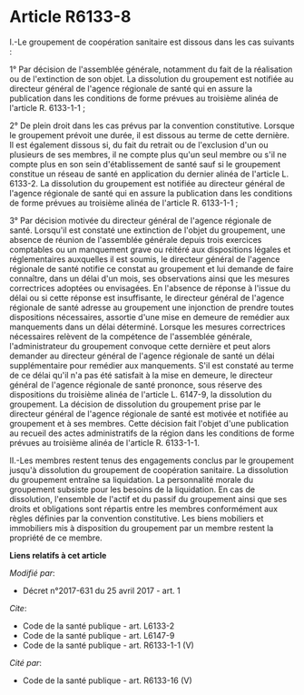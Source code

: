 # Article R6133-8

I.-Le groupement de coopération sanitaire est dissous dans les cas suivants : 

1° Par décision de l'assemblée générale, notamment du fait de la réalisation ou de l'extinction de son objet. La dissolution
du groupement est notifiée au directeur général de l'agence régionale de santé qui en assure la publication dans les
conditions de forme prévues au troisième alinéa de l'article R. 6133-1-1 ; 

2° De plein droit dans les cas prévus par la convention constitutive. Lorsque le groupement prévoit une durée, il est dissous
au terme de cette dernière. Il est également dissous si, du fait du retrait ou de l'exclusion d'un ou plusieurs de ses
membres, il ne compte plus qu'un seul membre ou s'il ne compte plus en son sein d'établissement de santé sauf si le
groupement constitue un réseau de santé en application du dernier alinéa de l'article L. 6133-2. La dissolution du groupement
est notifiée au directeur général de l'agence régionale de santé qui en assure la publication dans les conditions de forme
prévues au troisième alinéa de l'article R. 6133-1-1 ; 

3° Par décision motivée du directeur général de l'agence régionale de santé. Lorsqu'il est constaté une extinction de l'objet
du groupement, une absence de réunion de l'assemblée générale depuis trois exercices comptables ou un manquement grave ou
réitéré aux dispositions légales et réglementaires auxquelles il est soumis, le directeur général de l'agence régionale de
santé notifie ce constat au groupement et lui demande de faire connaître, dans un délai d'un mois, ses observations ainsi que
les mesures correctrices adoptées ou envisagées. En l'absence de réponse à l'issue du délai ou si cette réponse est
insuffisante, le directeur général de l'agence régionale de santé adresse au groupement une injonction de prendre toutes
dispositions nécessaires, assortie d'une mise en demeure de remédier aux manquements dans un délai déterminé. Lorsque les
mesures correctrices nécessaires relèvent de la compétence de l'assemblée générale, l'administrateur du groupement convoque
cette dernière et peut alors demander au directeur général de l'agence régionale de santé un délai supplémentaire pour
remédier aux manquements. S'il est constaté au terme de ce délai qu'il n'a pas été satisfait à la mise en demeure, le
directeur général de l'agence régionale de santé prononce, sous réserve des dispositions du troisième alinéa de l'article L.
6147-9, la dissolution du groupement. La décision de dissolution du groupement prise par le directeur général de l'agence
régionale de santé est motivée et notifiée au groupement et à ses membres. Cette décision fait l'objet d'une publication au
recueil des actes administratifs de la région dans les conditions de forme prévues au troisième alinéa de l'article R.
6133-1-1. 

II.-Les membres restent tenus des engagements conclus par le groupement jusqu'à dissolution du groupement de coopération
sanitaire. La dissolution du groupement entraîne sa liquidation. La personnalité morale du groupement subsiste pour les
besoins de la liquidation. En cas de dissolution, l'ensemble de l'actif et du passif du groupement ainsi que ses droits et
obligations sont répartis entre les membres conformément aux règles définies par la convention constitutive. Les biens
mobiliers et immobiliers mis à disposition du groupement par un membre restent la propriété de ce membre.

**Liens relatifs à cet article**

_Modifié par_:

  - Décret n°2017-631 du 25 avril 2017 - art. 1

_Cite_:

  - Code de la santé publique - art. L6133-2
  - Code de la santé publique - art. L6147-9
  - Code de la santé publique - art. R6133-1-1 (V)

_Cité par_:

  - Code de la santé publique - art. R6133-16 (V)
